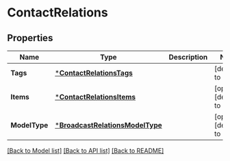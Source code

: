 # ContactRelations

## Properties
Name | Type | Description | Notes
------------ | ------------- | ------------- | -------------
**Tags** | [***ContactRelationsTags**](ContactRelations_tags.md) |  | [default to null]
**Items** | [***ContactRelationsItems**](ContactRelations_items.md) |  | [optional] [default to null]
**ModelType** | [***BroadcastRelationsModelType**](BroadcastRelations_model_type.md) |  | [optional] [default to null]

[[Back to Model list]](../README.md#documentation-for-models) [[Back to API list]](../README.md#documentation-for-api-endpoints) [[Back to README]](../README.md)


